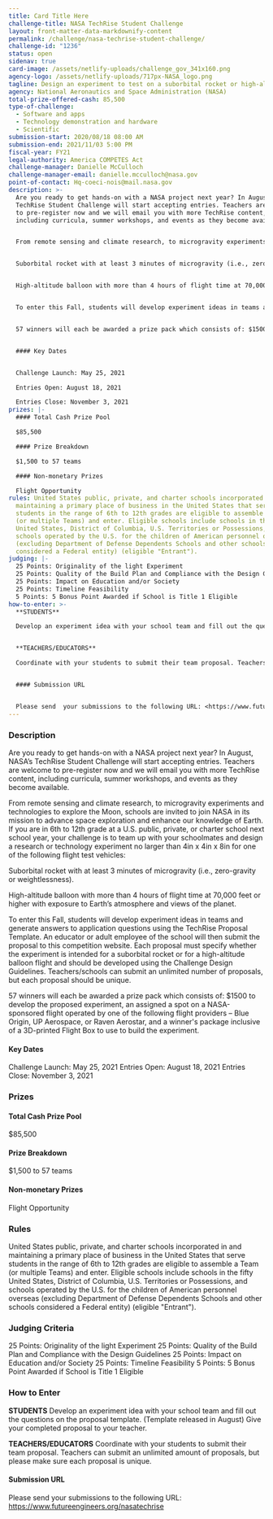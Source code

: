 ```yaml
---
title: Card Title Here
challenge-title: NASA TechRise Student Challenge
layout: front-matter-data-markdownify-content
permalink: /challenge/nasa-techrise-student-challenge/
challenge-id: "1236"
status: open
sidenav: true
card-image: /assets/netlify-uploads/challenge_gov_341x160.png
agency-logo: /assets/netlify-uploads/717px-NASA_logo.png
tagline: Design an experiment to test on a suborbital rocket or high-altitude balloon.
agency: National Aeronautics and Space Administration (NASA)
total-prize-offered-cash: 85,500
type-of-challenge:
  - Software and apps
  - Technology demonstration and hardware
  - Scientific
submission-start: 2020/08/18 08:00 AM
submission-end: 2021/11/03 5:00 PM
fiscal-year: FY21
legal-authority: America COMPETES Act
challenge-manager: Danielle McCulloch
challenge-manager-email: danielle.mcculloch@nasa.gov
point-of-contact: Hq-coeci-nois@mail.nasa.gov
description: >-
  Are you ready to get hands-on with a NASA project next year? In August, NASA’s
  TechRise Student Challenge will start accepting entries. Teachers are welcome
  to pre-register now and we will email you with more TechRise content,
  including curricula, summer workshops, and events as they become available.


  From remote sensing and climate research, to microgravity experiments and technologies to explore the Moon, schools are invited to join NASA in its mission to advance space exploration and enhance our knowledge of Earth. If you are in 6th to 12th grade at a U.S. public, private, or charter school next school year, your challenge is to team up with your schoolmates and design a research or technology experiment no larger than 4in x 4in x 8in for one of the following flight test vehicles:


  Suborbital rocket with at least 3 minutes of microgravity (i.e., zero-gravity or weightlessness).


  High-altitude balloon with more than 4 hours of flight time at 70,000 feet or higher with exposure to Earth’s atmosphere and views of the planet.


  To enter this Fall, students will develop experiment ideas in teams and generate answers to application questions using the TechRise Proposal Template. An educator or adult employee of the school will then submit the proposal to this competition website. Each proposal must specify whether the experiment is intended for a suborbital rocket or for a high-altitude balloon flight and should be developed using the Challenge Design Guidelines. Teachers/schools can submit an unlimited number of proposals, but each proposal should be unique.


  57 winners will each be awarded a prize pack which consists of: $1500 to develop the proposed experiment, an assigned a spot on a NASA-sponsored flight operated by one of the following flight providers – Blue Origin, UP Aerospace, or Raven Aerostar, and a winner's package inclusive of a 3D-printed Flight Box to use to build the experiment.


  #### Key Dates


  Challenge Launch: May 25, 2021

  Entries Open: August 18, 2021

  Entries Close: November 3, 2021
prizes: |-
  #### Total Cash Prize Pool

  $85,500

  #### Prize Breakdown

  $1,500 to 57 teams

  #### Non-monetary Prizes

  Flight Opportunity
rules: United States public, private, and charter schools incorporated in and
  maintaining a primary place of business in the United States that serve
  students in the range of 6th to 12th grades are eligible to assemble a Team
  (or multiple Teams) and enter. Eligible schools include schools in the fifty
  United States, District of Columbia, U.S. Territories or Possessions, and
  schools operated by the U.S. for the children of American personnel overseas
  (excluding Department of Defense Dependents Schools and other schools
  considered a Federal entity) (eligible "Entrant").
judging: |-
  25 Points: Originality of the light Experiment
  25 Points: Quality of the Build Plan and Compliance with the Design Guidelines
  25 Points: Impact on Education and/or Society
  25 Points: Timeline Feasibility
  5 Points: 5 Bonus Point Awarded if School is Title 1 Eligible
how-to-enter: >-
  **STUDENTS**

  Develop an experiment idea with your school team and fill out the questions on the proposal template. (Template released in August) Give your completed proposal to your teacher. 


  **TEACHERS/EDUCATORS**

  Coordinate with your students to submit their team proposal. Teachers can submit an unlimited amount of proposals, but please make sure each proposal is unique. 


  #### Submission URL


  Please send  your submissions to the following URL: <https://www.futureengineers.org/nasatechrise>
---
```

### Description

Are you ready to get hands-on with a NASA project next year? In August, NASA’s TechRise Student Challenge will start accepting entries. Teachers are welcome to pre-register now and we will email you with more TechRise content, including curricula, summer workshops, and events as they become available.

From remote sensing and climate research, to microgravity experiments and technologies to explore the Moon, schools are invited to join NASA in its mission to advance space exploration and enhance our knowledge of Earth. If you are in 6th to 12th grade at a U.S. public, private, or charter school next school year, your challenge is to team up with your schoolmates and design a research or technology experiment no larger than 4in x 4in x 8in for one of the following flight test vehicles:

Suborbital rocket with at least 3 minutes of microgravity (i.e., zero-gravity or weightlessness).

High-altitude balloon with more than 4 hours of flight time at 70,000 feet or higher with exposure to Earth’s atmosphere and views of the planet.

To enter this Fall, students will develop experiment ideas in teams and generate answers to application questions using the TechRise Proposal Template. An educator or adult employee of the school will then submit the proposal to this competition website. Each proposal must specify whether the experiment is intended for a suborbital rocket or for a high-altitude balloon flight and should be developed using the Challenge Design Guidelines. Teachers/schools can submit an unlimited number of proposals, but each proposal should be unique.

57 winners will each be awarded a prize pack which consists of: $1500 to develop the proposed experiment, an assigned a spot on a NASA-sponsored flight operated by one of the following flight providers – Blue Origin, UP Aerospace, or Raven Aerostar, and a winner's package inclusive of a 3D-printed Flight Box to use to build the experiment.

#### Key Dates

Challenge Launch: May 25, 2021
Entries Open: August 18, 2021
Entries Close: November 3, 2021

### Prizes

#### Total Cash Prize Pool

$85,500

#### Prize Breakdown

$1,500 to 57 teams

#### Non-monetary Prizes

Flight Opportunity

### Rules

United States public, private, and charter schools incorporated in and maintaining a primary place of business in the United States that serve students in the range of 6th to 12th grades are eligible to assemble a Team (or multiple Teams) and enter. Eligible schools include schools in the fifty United States, District of Columbia, U.S. Territories or Possessions, and schools operated by the U.S. for the children of American personnel overseas (excluding Department of Defense Dependents Schools and other schools considered a Federal entity) (eligible "Entrant"). 

### Judging Criteria

25 Points: Originality of the light Experiment
25 Points: Quality of the Build Plan and Compliance with the Design Guidelines
25 Points: Impact on Education and/or Society
25 Points: Timeline Feasibility
5 Points: 5 Bonus Point Awarded if School is Title 1 Eligible

### How to Enter

**STUDENTS**
Develop an experiment idea with your school team and fill out the questions on the proposal template. (Template released in August) Give your completed proposal to your teacher. 

**TEACHERS/EDUCATORS**
Coordinate with your students to submit their team proposal. Teachers can submit an unlimited amount of proposals, but please make sure each proposal is unique. 

#### Submission URL

Please send  your submissions to the following URL: <https://www.futureengineers.org/nasatechrise>